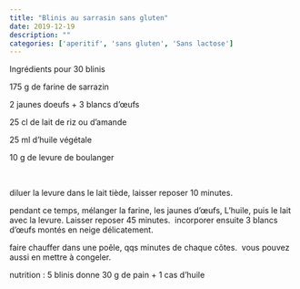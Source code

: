 ```yaml
---
title: "Blinis au sarrasin sans gluten"
date: 2019-12-19
description: ""
categories: ['aperitif', 'sans gluten', 'Sans lactose']
---
```


              
                              
Ingr&eacute;dients pour 30 blinis

175 g de farine de sarrazin

2 jaunes doeufs + 3 blancs d&rsquo;&oelig;ufs&nbsp;

25 cl de lait de riz ou d&rsquo;amande&nbsp;

25 ml d&rsquo;huile v&eacute;g&eacute;tale&nbsp;

10 g de levure de boulanger

&nbsp;

diluer la levure dans le lait ti&egrave;de, laisser reposer 10 minutes.

pendant ce temps, m&eacute;langer la farine, les jaunes d&rsquo;&oelig;ufs, L&rsquo;huile, puis le lait avec la levure. Laisser reposer 45 minutes.&nbsp;
incorporer ensuite 3 blancs d&rsquo;&oelig;ufs mont&eacute;s en neige d&eacute;licatement.

faire chauffer dans une po&ecirc;le, qqs minutes de chaque c&ocirc;tes.&nbsp;
vous pouvez aussi en mettre &agrave; congeler.

nutrition : 5 blinis donne 30 g de pain + 1 cas d&rsquo;huile&nbsp;


                          
